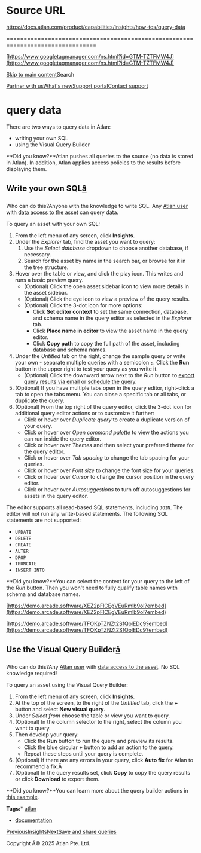 # Source URL
https://docs.atlan.com/product/capabilities/insights/how-tos/query-data

================================================================================

<!--
canonical: https://docs.atlan.com/product/capabilities/insights/how-tos/query-data
link-alternate: https://docs.atlan.com/product/capabilities/insights/how-tos/query-data
meta-description: Learn about query data.
meta-docsearch:docusaurus_tag: docs-default-current
meta-docsearch:language: en
meta-docsearch:version: current
meta-docusaurus_locale: en
meta-docusaurus_tag: docs-default-current
meta-docusaurus_version: current
meta-generator: Docusaurus v3.8.1
meta-og-description: Learn about query data.
meta-og-locale: en
meta-og-title: query data | Atlan Documentation
meta-og-url: https://docs.atlan.com/product/capabilities/insights/how-tos/query-data
meta-twitter:card: summary_large_image
meta-viewport: width=device-width,initial-scale=1
title: query data | Atlan Documentation
-->

[https://www.googletagmanager.com/ns.html?id=GTM-TZTFMW4J](https://www.googletagmanager.com/ns.html?id=GTM-TZTFMW4J)

[Skip to main content](#__docusaurus_skipToContent_fallback)Search

[Partner with us](https://docs.google.com/forms/d/e/1FAIpQLScuAIhCm2GS7YFstrOjawbP8J7PUmOynQo7wI2yGCcCyEcVSw/viewform)[What's new](https://shipped.atlan.com/)[Support portal](https://atlan.zendesk.com/auth/v2/login/signin?return_to=https%3A%2F%2Fatlan.zendesk.com%2Fhc%2Fen-us&theme=hc&locale=en-us&brand_id=1900000425113&auth_origin=1900000425113%2Cfalse%2Ctrue)[Contact support](/support/submit-request)

query data
==========

There are two ways to query data in Atlan:

* writing your own SQL
* using the Visual Query Builder

**Did you know?**Atlan pushes all queries to the source (no data is stored in Atlan). In addition, Atlan applies access policies to the results before displaying them.

Write your own SQL[â](#write-your-own-sql "Direct link to Write your own SQL")
--------------------------------------------------------------------------------

Who can do this?Anyone with the knowledge to write SQL. Any [Atlan user](/product/capabilities/governance/users-and-groups/concepts/what-are-user-roles) with [data access to the asset](/product/capabilities/governance/custom-metadata/how-tos/control-access-metadata-data#data-policies) can query data.

To query an asset with your own SQL:

1. From the left menu of any screen, click **Insights**.
2. Under the *Explorer* tab, find the asset you want to query:
    1. Use the *Select database* dropdown to choose another database, if necessary.
    2. Search for the asset by name in the search bar, or browse for it in the tree structure.
3. Hover over the table or view, and click the play icon. This writes and runs a basic preview query.
    * (Optional) Click the open asset sidebar icon to view more details in the asset sidebar.
    * (Optional) Click the eye icon to view a preview of the query results.
    * (Optional) Click the 3\-dot icon for more options:
        + Click **Set editor context** to set the same connection, database, and schema name in the query editor as selected in the *Explorer* tab.
        + Click **Place name in editor** to view the asset name in the query editor.
        + Click **Copy path** to copy the full path of the asset, including database and schema names.
4. Under the *Untitled* tab on the right, change the sample query or write your own \- separate multiple queries with a semicolon `;`. Click the **Run** button in the upper right to test your query as you write it.
    * (Optional) Click the downward arrow next to the *Run* button to [export query results via email](/product/capabilities/insights/references/tips-and-tricks#export-large-query-results-via-email) or [schedule the query](/product/capabilities/insights/how-tos/schedule-a-query).
5. (Optional) If you have multiple tabs open in the query editor, right\-click a tab to open the tabs menu. You can close a specific tab or all tabs, or duplicate the query.
6. (Optional) From the top right of the query editor, click the 3\-dot icon for additional query editor actions or to customize it further:
    * Click or hover over *Duplicate query* to create a duplicate version of your query.
    * Click or hover over *Open command palette* to view the actions you can run inside the query editor.
    * Click or hover over *Themes* and then select your preferred theme for the query editor.
    * Click or hover over *Tab spacing* to change the tab spacing for your queries.
    * Click or hover over *Font size* to change the font size for your queries.
    * Click or hover over *Cursor* to change the cursor position in the query editor.
    * Click or hover over *Autosuggestions* to turn off autosuggestions for assets in the query editor.

The editor supports all read\-based SQL statements, including `JOIN`. The editor will not run any write\-based statements. The following SQL statements are not supported:

* `UPDATE`
* `DELETE`
* `CREATE`
* `ALTER`
* `DROP`
* `TRUNCATE`
* `INSERT INTO`

**Did you know?**You can select the context for your query to the left of the *Run* button. Then you won't need to fully qualify table names with schema and database names.

[https://demo.arcade.software/XEZ2pFlCEgVEuRmlb9ol?embed](https://demo.arcade.software/XEZ2pFlCEgVEuRmlb9ol?embed)

[https://demo.arcade.software/TFOKpTZNZt2SfQolEDc9?embed](https://demo.arcade.software/TFOKpTZNZt2SfQolEDc9?embed)

Use the Visual Query Builder[â](#use-the-visual-query-builder "Direct link to Use the Visual Query Builder")
--------------------------------------------------------------------------------------------------------------

Who can do this?Any [Atlan user](/product/capabilities/governance/users-and-groups/concepts/what-are-user-roles) with [data access to the asset](/product/capabilities/governance/custom-metadata/how-tos/control-access-metadata-data#data-policies). No SQL knowledge required!

To query an asset using the Visual Query Builder:

1. From the left menu of any screen, click **Insights**.
2. At the top of the screen, to the right of the *Untitled* tab, click the **\+** button and select **New visual query**.
3. Under *Select from* choose the table or view you want to query.
4. (Optional) In the column selector to the right, select the column you want to query.
5. Then develop your query:
    * Click the **Run** button to run the query and preview its results.
    * Click the blue circular **\+** button to add an action to the query.
    * Repeat these steps until your query is complete.
6. (Optional) If there are any errors in your query, click **Auto fix** for Atlan to recommend a fix.Â
7. (Optional) In the query results set, click **Copy** to copy the query results or click **Download** to export them.

**Did you know?**You can learn more about the query builder actions in [this example](/product/capabilities/insights/concepts/what-are-the-query-builder-actions).

**Tags:*** [atlan](/tags/atlan)
* [documentation](/tags/documentation)

[PreviousInsights](/product/capabilities/insights)[NextSave and share queries](/product/capabilities/insights/how-tos/save-and-share-queries)

Copyright Â© 2025 Atlan Pte. Ltd.


